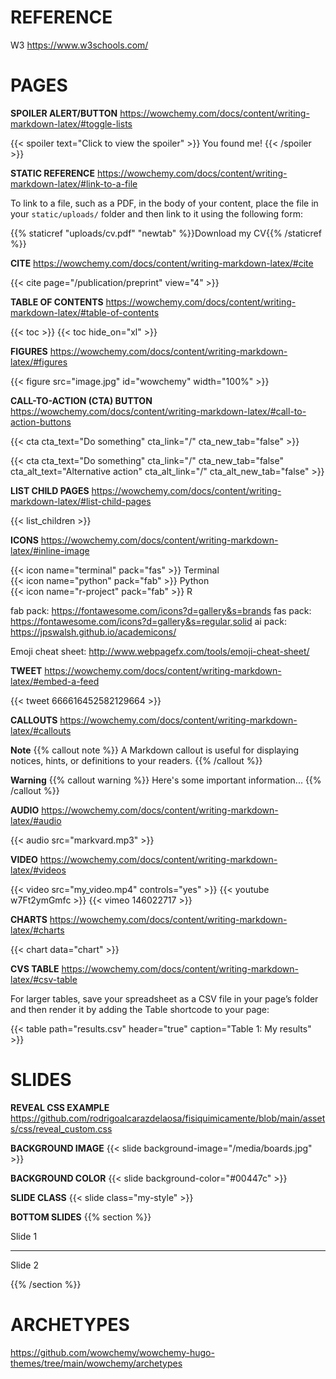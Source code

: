 # REFERENCE
W3
https://www.w3schools.com/

# PAGES <!--------------------------------------------->

**SPOILER ALERT/BUTTON**
https://wowchemy.com/docs/content/writing-markdown-latex/#toggle-lists

{{< spoiler text="Click to view the spoiler" >}}
You found me!
{{< /spoiler >}}

**STATIC REFERENCE**
https://wowchemy.com/docs/content/writing-markdown-latex/#link-to-a-file

To link to a file, such as a PDF, in the body of your content, place the file in your `static/uploads/` folder and then link to it using the following form:

{{% staticref "uploads/cv.pdf" "newtab" %}}Download my CV{{% /staticref %}}

**CITE**
https://wowchemy.com/docs/content/writing-markdown-latex/#cite

{{< cite page="/publication/preprint" view="4" >}}

**TABLE OF CONTENTS**
https://wowchemy.com/docs/content/writing-markdown-latex/#table-of-contents

{{< toc >}}
{{< toc hide_on="xl" >}}

**FIGURES**
https://wowchemy.com/docs/content/writing-markdown-latex/#figures

{{< figure src="image.jpg" id="wowchemy" width="100%" >}}

**CALL-TO-ACTION (CTA) BUTTON**
https://wowchemy.com/docs/content/writing-markdown-latex/#call-to-action-buttons

{{< cta cta_text="Do something" cta_link="/" cta_new_tab="false" >}}

{{< cta cta_text="Do something" cta_link="/" cta_new_tab="false" cta_alt_text="Alternative action" cta_alt_link="/" cta_alt_new_tab="false" >}}

**LIST CHILD PAGES**
https://wowchemy.com/docs/content/writing-markdown-latex/#list-child-pages

{{< list_children >}}

**ICONS**
https://wowchemy.com/docs/content/writing-markdown-latex/#inline-image

{{< icon name="terminal" pack="fas" >}} Terminal  
{{< icon name="python" pack="fab" >}} Python  
{{< icon name="r-project" pack="fab" >}} R

fab pack: https://fontawesome.com/icons?d=gallery&s=brands
fas pack: https://fontawesome.com/icons?d=gallery&s=regular,solid
ai  pack: https://jpswalsh.github.io/academicons/ 

Emoji cheat sheet: http://www.webpagefx.com/tools/emoji-cheat-sheet/

**TWEET**
https://wowchemy.com/docs/content/writing-markdown-latex/#embed-a-feed

{{< tweet 666616452582129664 >}}

**CALLOUTS**
https://wowchemy.com/docs/content/writing-markdown-latex/#callouts

**Note**
{{% callout note %}}
A Markdown callout is useful for displaying notices, hints, or definitions to your readers.
{{% /callout %}}

**Warning**
{{% callout warning %}}
Here's some important information...
{{% /callout %}}

**AUDIO**
https://wowchemy.com/docs/content/writing-markdown-latex/#audio

{{< audio src="markvard.mp3" >}}

**VIDEO**
https://wowchemy.com/docs/content/writing-markdown-latex/#videos

{{< video src="my_video.mp4" controls="yes" >}}
{{< youtube w7Ft2ymGmfc >}}
{{< vimeo 146022717 >}}

**CHARTS**
https://wowchemy.com/docs/content/writing-markdown-latex/#charts

{{< chart data="chart" >}}

**CVS TABLE**
https://wowchemy.com/docs/content/writing-markdown-latex/#csv-table

For larger tables, save your spreadsheet as a CSV file in your page’s folder and then render it by adding the Table shortcode to your page:

{{< table path="results.csv" header="true" caption="Table 1: My results" >}}



# SLIDES <!-------------------------------------------->
**REVEAL CSS EXAMPLE**
https://github.com/rodrigoalcarazdelaosa/fisiquimicamente/blob/main/assets/css/reveal_custom.css


**BACKGROUND IMAGE**
{{< slide background-image="/media/boards.jpg" >}}

**BACKGROUND COLOR**
{{< slide background-color="#00447c" >}}

**SLIDE CLASS**
{{< slide class="my-style" >}}


**BOTTOM SLIDES**
{{% section %}}

Slide 1

---

Slide 2

{{% /section %}}


# ARCHETYPES <!-------------------------------------------->
https://github.com/wowchemy/wowchemy-hugo-themes/tree/main/wowchemy/archetypes
